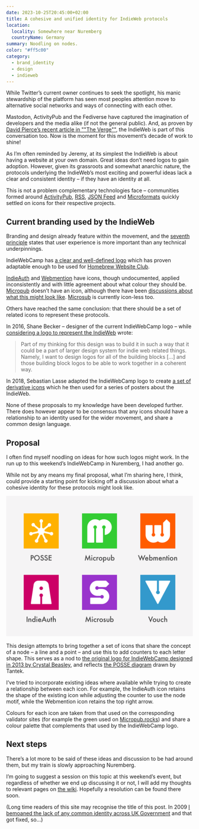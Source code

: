 ```yaml
---
date: 2023-10-25T20:45:00+02:00
title: A cohesive and unified identity for IndieWeb protocols
location:
  locality: Somewhere near Nuremberg
  countryName: Germany
summary: Noodling on nodes.
color: "#ff5c00"
category:
  - brand_identity
  - design
  - indieweb
---
```


While Twitter’s current owner continues to seek the spotlight, his manic stewardship of the platform has seen most peoples attention move to alternative social networks and ways of connecting with each other.

Mastodon, ActivityPub and the Fediverse have captured the imagination of developers and the media alike (if not the general public). And, as proven by [David Pierce’s recent article in ""The Verge""][1], the IndieWeb is part of this conversation too. Now is the moment for this movement’s decade of work to shine!

As I’m often reminded by Jeremy, at its simplest the IndieWeb is about having a website at your own domain. Great ideas don’t need logos to gain adoption. However, given its grassroots and somewhat anarchic nature, the protocols underlying the IndieWeb’s most exciting and powerful ideas lack a clear and consistent identity – if they have an identity at all.

This is not a problem complementary technologies face – communities formed around [ActivityPub][2], [RSS][3], [JSON Feed][4] and [Microformats][5] quickly settled on icons for their respective projects.

## Current branding used by the IndieWeb

Branding and design already feature within the movement, and the [seventh principle][6] states that user experience is more important than any technical underpinnings.

IndieWebCamp has [a clear and well-defined logo][7] which has proven adaptable enough to be used for [Homebrew Website Club][8].

[IndieAuth][9] and [Webmention][10] have icons, though undocumented, applied inconsistently and with little agreement about what colour they should be. [Micropub][11] doesn’t have an icon, although there have been [discussions about what this might look like][12]. [Microsub][13] is currently icon-less too.

Others have reached the same conclusion: that there should be a set of related icons to represent these protocols.

In 2016, Shane Becker – designer of the current IndieWebCamp logo – while [considering a logo to represent the IndieWeb][14] wrote:

> Part of my thinking for this design was to build it in such a way that it could be a part of larger design system for indie web related things. Namely, I want to design logos for all of the building blocks […] and those building block logos to be able to work together in a coherent way.

In 2018, Sebastian Lasse adapted the IndieWebCamp logo to create [a set of derivative icons][15] which he then used for a series of posters about the IndieWeb.

None of these proposals to my knowledge have been developed further. There does however appear to be consensus that any icons should have a relationship to an identity used for the wider movement, and share a common design language.

## Proposal

I often find myself noodling on ideas for how such logos might work. In the run up to this weekend’s IndieWebCamp in Nuremberg, I had another go.

While not by any means my final proposal, what I’m sharing here, I think, could provide a starting point for kicking off a discussion about what a cohesive identity for these protocols might look like.

![A set of six icons arranged in a grid.](../media/2023/298/a1/image.png "Initial icon proposal for POSSE, Micropub, Webmention, IndieAuth, Microsub and Vouch.")

This design attempts to bring together a set of icons that share the concept of a node – a line and a point – and use this to add counters to each letter shape. This serves as a nod to [the original logo for IndieWebCamp designed in 2013 by Crystal Beasley][16], and reflects [the POSSE diagram][17] drawn by Tantek.

I’ve tried to incorporate existing ideas where available while trying to create a relationship between each icon. For example, the IndieAuth icon retains the shape of the existing icon while adjusting the counter to use the node motif, while the Webmention icon retains the top right arrow.

Colours for each icon are taken from that used on the corresponding validator sites (for example the green used on [Micropub.rocks][18]) and share a colour palette that complements that used by the IndieWebCamp logo.

## Next steps

There’s a lot more to be said of these ideas and discussion to be had around them, but my train is slowly approaching Nuremberg.

I’m going to suggest a session on this topic at this weekend’s event, but regardless of whether we end up discussing it or not, I will add my thoughts to relevant pages on [the wiki][19]. Hopefully a resolution can be found there soon.

(Long time readers of this site may recognise the title of this post. In 2009 [I bemoaned the lack of any common identity across UK Government][20] and that got fixed, so…)

[1]: https://www.theverge.com/2023/10/23/23928550/posse-posting-activitypub-standard-twitter-tumblr-mastodon
[2]: https://activitypub.rocks
[3]: https://www.mozilla.org/en-US/foundation/feed-icon-guidelines/
[4]: https://github.com/manton/JSONFeed/tree/master/graphics
[5]: http://microformats.org/wiki/spread-microformats
[6]: https://indieweb.org/principles
[7]: https://indieweb.org/logo
[8]: https://indieweb.org/Homebrew_Website_Club#Logos_and_Graphics
[9]: https://indieweb.org/IndieAuth
[10]: https://indieweb.org/Webmention
[11]: https://indieweb.org/Micropub
[12]: https://github.com/indieweb/branding/issues/11
[13]: https://indieweb.org/Microsub
[14]: https://veganstraightedge.com/articles/2016/10/31/indie-web-logo-study-first-draft
[15]: https://github.com/sebilasse/indieweb-origami/blob/master/CI.pdf
[16]: https://indiewebcamp.com/File:indiewebcamp_logo_1600px.png
[17]: https://indieweb.org/File:POSSE-2012-312.jpeg
[18]: https://micropub.rocks
[19]: https://indieweb.org
[20]: /2009/271/a1/a_cohesive_and_unified_identity_for_british_government/
